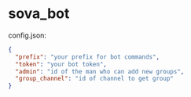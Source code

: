 # sova_bot
config.json:
```json
{
  "prefix": "your prefix for bot commands",
  "token": "your bot token",
  "admin": "id of the man who can add new groups",
  "group_channel": "id of channel to get group"
}
```
